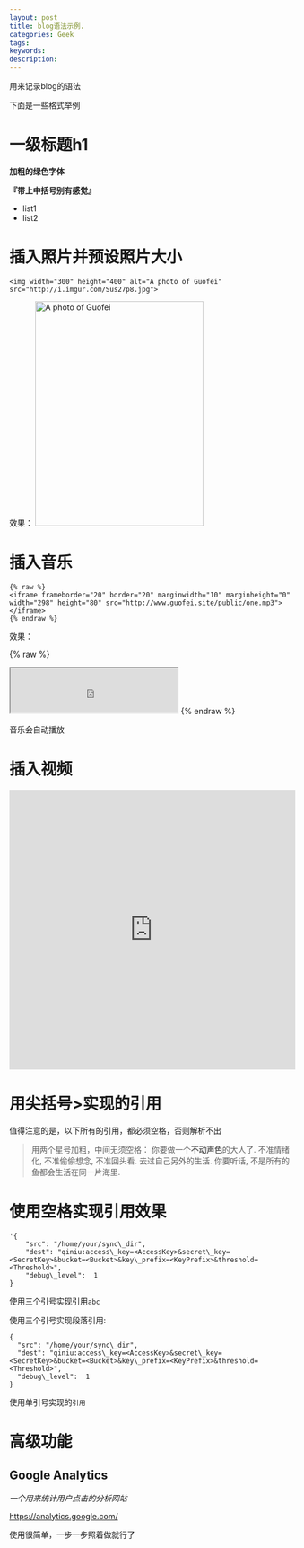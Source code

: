 ```yaml
---
layout: post
title: blog语法示例.
categories: Geek
tags:
keywords:
description:
---
```


用来记录blog的语法

下面是一些格式举例

# 一级标题h1


**加粗的绿色字体**

**『带上中括号别有感觉』**

- list1
- list2

# 插入照片并预设照片大小
```
<img width="300" height="400" alt="A photo of Guofei" src="http://i.imgur.com/Sus27p8.jpg">
```

效果：
<img width="300" height="400" alt="A photo of Guofei" src="http://i.imgur.com/Sus27p8.jpg">


# 插入音乐

```
{% raw %}
<iframe frameborder="20" border="20" marginwidth="10" marginheight="0" width="298" height="80" src="http://www.guofei.site/public/one.mp3"></iframe>
{% endraw %}
```

效果：



{% raw %}
<iframe frameborder="20" border="20" marginwidth="10" marginheight="0" width="298" height="80" src="http://www.guofei.site/public/one.mp3"></iframe>
{% endraw %}



音乐会自动播放

# 插入视频

<div class="embed-responsive embed-responsive-16by9"><iframe height=498 width=510 src="http://player.youku.com/embed/XNTE1NjQ5MzY4" frameborder=0 allowfullscreen></iframe></div>


# 用尖括号>实现的引用

值得注意的是，以下所有的引用，都必须空格，否则解析不出

> 用两个星号加粗，中间无须空格：
你要做一个**不动声色**的大人了. 不准情绪化, 不准偷偷想念, 不准回头看. 去过自己另外的生活. 你要听话, 不是所有的鱼都会生活在同一片海里.

# 使用空格实现引用效果

	'{
	    "src": "/home/your/sync\_dir",
	    "dest": "qiniu:access\_key=<AccessKey>&secret\_key=<SecretKey>&bucket=<Bucket>&key\_prefix=<KeyPrefix>&threshold=<Threshold>",
	    "debug\_level":  1
	}

使用三个引号实现引用```abc```

使用三个引号实现段落引用:


```
{
  "src": "/home/your/sync\_dir",
  "dest": "qiniu:access\_key=<AccessKey>&secret\_key=<SecretKey>&bucket=<Bucket>&key\_prefix=<KeyPrefix>&threshold=<Threshold>",
  "debug\_level":  1
}
```


使用单引号实现的`引用`

# 高级功能

## Google Analytics

*一个用来统计用户点击的分析网站*

https://analytics.google.com/

使用很简单，一步一步照着做就行了
